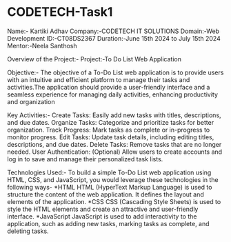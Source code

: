 # CODETECH-Task1

Name:- Kartiki Adhav
Company:-CODETECH IT SOLUTIONS
Domain:-Web Development
ID:-CT08DS2367
Duration:-June 15th 2024 to July 15th 2024
Mentor:-Neela Santhosh

Overview of the Project:-
Project:-To Do List Web Application

Objective:-
The objective of a To-Do List web application is to provide users with an intuitive and efficient platform to manage their tasks and activities.The application should provide a user-friendly interface and a seamless experience for managing daily activities, enhancing productivity and organization

Key Activities:-
Create Tasks: Easily add new tasks with titles, descriptions, and due dates.
Organize Tasks: Categorize and prioritize tasks for better organization.
Track Progress: Mark tasks as complete or in-progress to monitor progress.
Edit Tasks: Update task details, including editing titles, descriptions, and due dates.
Delete Tasks: Remove tasks that are no longer needed.
User Authentication: (Optional) Allow users to create accounts and log in to save and manage their personalized task lists.

Technologies Used:-
To build a simple To-Do List web application using HTML, CSS, and JavaScript, you would leverage these technologies in the following ways-
*HTML
HTML (HyperText Markup Language) is used to structure the content of the web application. It defines the layout and elements of the application.
*CSS
CSS (Cascading Style Sheets) is used to style the HTML elements and create an attractive and user-friendly interface.
*JavaScript
JavaScript is used to add interactivity to the application, such as adding new tasks, marking tasks as complete, and deleting tasks.

